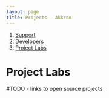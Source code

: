 ```yaml
---
layout: page
title: Projects – Akkroo
---
```


<ol itemprop="breadcrumb">
<li><a href="/">Support</a></li>
<li><a href="/developers">Developers</a></li>
<li><a href="/developers/projects">Project Labs</a></li>
</ol>

# Project Labs

#TODO - links to open source projects